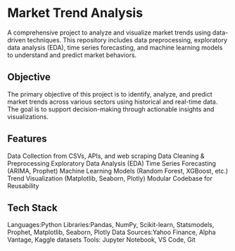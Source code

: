 # Market Trend Analysis

A comprehensive project to analyze and visualize market trends using data-driven techniques. This repository includes data preprocessing, exploratory data analysis (EDA), time series forecasting, and machine learning models to understand and predict market behaviors.



## Objective

The primary objective of this project is to identify, analyze, and predict market trends across various sectors using historical and real-time data. The goal is to support decision-making through actionable insights and visualizations.



## Features

 Data Collection from CSVs, APIs, and web scraping
   Data Cleaning & Preprocessing
   Exploratory Data Analysis (EDA)
  Time Series Forecasting (ARIMA, Prophet)
   Machine Learning Models (Random Forest, XGBoost, etc.)
   Trend Visualization (Matplotlib, Seaborn, Plotly)
   Modular Codebase for Reusability



## Tech Stack

Languages:Python
  Libraries:Pandas, NumPy, Scikit-learn, Statsmodels, Prophet, Matplotlib, Seaborn, Plotly
  Data Sources:Yahoo Finance, Alpha Vantage, Kaggle datasets
  Tools: Jupyter Notebook, VS Code, Git


